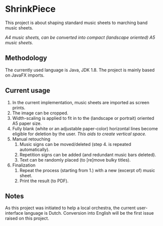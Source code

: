 # ShrinkPiece
This project is about shaping standard music sheets to marching band music sheets.

_A4 music sheets, can be converted into compact (landscape oriented) A5 music sheets._

## Methodology
The currently used language is Java, JDK 1.8. The project is mainly based on JavaFX imports.

## Current usage
1. In the current implementation, music sheets are imported as screen prints.
2. The image can be cropped.
3. Width-scaling is applied to fit in to the (landscape or portrait) oriented A5 paper size.
4. Fully blank (white or an adjustable paper-color) horizontal lines become eligible for deletion by the user.
_This aids to create vertical space._
5. Manual retouching
   1. Music signs can be moved/deleted (step 4. is repeated automatically).
   2. Repetition signs can be added (and redundant music bars deleted).
   3. Text can be randomly placed (to [re]move bulky titles).
6. Finalization
   1. Repeat the process (starting from 1.) with a new (excerpt of) music sheet.
   2. Print the result (to PDF).

## Notes
As this project was initiated to help a local orchestra, the current user-interface language is Dutch.
Conversion into English will be the first issue raised on this project.
